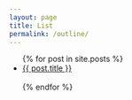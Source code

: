 ```yaml
---
layout: page
title: List
permalink: /outline/
---
```


<ul>
   {% for post in site.posts %}
       <li><a href="{{ site.baseurl }}{{ post.url }}">{{ post.title }}</a></li>
       <br />
   {% endfor %}
</ul>

